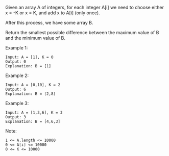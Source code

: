 Given an array A of integers, for each integer A[i] we need to choose either x = -K or x = K, and add x to A[i] (only once).

After this process, we have some array B.

Return the smallest possible difference between the maximum value of B and the minimum value of B.

 

Example 1:
```
Input: A = [1], K = 0
Output: 0
Explanation: B = [1]
```
Example 2:
```
Input: A = [0,10], K = 2
Output: 6
Explanation: B = [2,8]
```
Example 3:
```
Input: A = [1,3,6], K = 3
Output: 3
Explanation: B = [4,6,3]
```
 

Note:

    1 <= A.length <= 10000
    0 <= A[i] <= 10000
    0 <= K <= 10000

